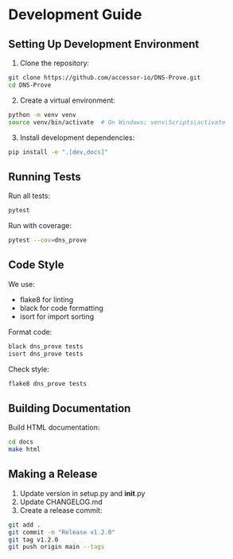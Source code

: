 # Development Guide

## Setting Up Development Environment

1. Clone the repository:
```bash
git clone https://github.com/accessor-io/DNS-Prove.git
cd DNS-Prove
```

2. Create a virtual environment:
```bash
python -m venv venv
source venv/bin/activate  # On Windows: venv\Scripts\activate
```

3. Install development dependencies:
```bash
pip install -e ".[dev,docs]"
```

## Running Tests

Run all tests:
```bash
pytest
```

Run with coverage:
```bash
pytest --cov=dns_prove
```

## Code Style

We use:
- flake8 for linting
- black for code formatting
- isort for import sorting

Format code:
```bash
black dns_prove tests
isort dns_prove tests
```

Check style:
```bash
flake8 dns_prove tests
```

## Building Documentation

Build HTML documentation:
```bash
cd docs
make html
```

## Making a Release

1. Update version in setup.py and __init__.py
2. Update CHANGELOG.md
3. Create a release commit:
```bash
git add .
git commit -m "Release v1.2.0"
git tag v1.2.0
git push origin main --tags
``` 